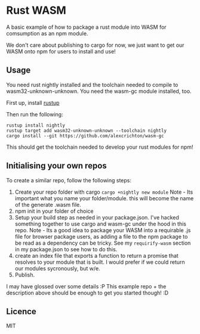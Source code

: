 # Rust WASM

A basic example of how to package a rust module into WASM for comsumption as an npm module.

We don't care about publishing to cargo for now, we just want to get our WASM onto npm for users to install and use!

## Usage

You need rust nightly installed and the toolchain needed to compile to wasm32-unknown-unknown. You need the wasm-gc module installed, too.

First up, install [rustup](https://github.com/rust-lang-nursery/rustup.rs)

Then run the following:

```
rustup install nightly
rustup target add wasm32-unknown-unknown --toolchain nightly
cargo install --git https://github.com/alexcrichton/wasm-gc
```

This should get the toolchain needed to develop your rust modules for npm!

## Initialising your own repos

To create a similar repo, follow the following steps:

1. Create your repo folder with cargo `cargo +nightly new module`
    Note - Its important what you name your folder/module. this will become the name of the generate .wasm file.
2. npm init in your folder of choice
3. Setup your build step as needed in your package.json. I've hacked something together to use cargo and wasm-gc under the hood in this repo.
    Note - Its a good idea to package your WASM into a requirable .js file for browser package users, as adding a file to the npm package to be read as a dependency can be tricky. See my `requirify-wasm` section in my package.json to see how to do this.
4. create an index file that exports a function to return a promise that resolves to your module that is built. I would prefer if we could return our modules sycronously, but w/e.
5. Publish.

I may have glossed over some details :P This example repo + the description above should be enough to get you started though! :D

## Licence

MIT